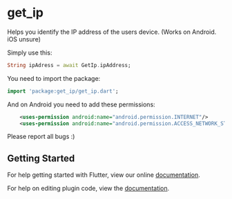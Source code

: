 # get_ip

Helps you identify the IP address of the users device. (Works on Android. iOS unsure)

Simply use this:

```dart
String ipAdress = await GetIp.ipAddress;
```

You need to import the package:

```dart
import 'package:get_ip/get_ip.dart';
```

And on Android you need to add these permissions:

```xml
    <uses-permission android:name="android.permission.INTERNET"/>
    <uses-permission android:name="android.permission.ACCESS_NETWORK_STATE" />
```

Please report all bugs :)

## Getting Started

For help getting started with Flutter, view our online
[documentation](https://flutter.io/).

For help on editing plugin code, view the [documentation](https://flutter.io/developing-packages/#edit-plugin-package).
